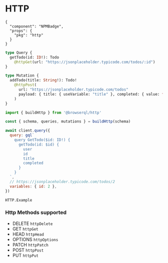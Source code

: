 # HTTP

```component
{
  "component": "NPMBadge",
  "props": {
    "pkg": "http"
  }
}
```

```graphql
type Query {
  getTodo(id: ID!): Todo
    @httpGet(url: "https://jsonplaceholder.typicode.com/todos/:id")
}

type Mutation {
  addTodo(title: String!): Todo!
    @httpPost(
      url: "https://jsonplaceholder.typicode.com/todos"
      payload: { title: { useVariable: "title" }, completed: { value: false } }
    )
}
```

```javascript
import { buildHttp } from '@browserql/http'

const { schema, queries, mutations } = buildHttp(schema)

await client.query({
  query: gql`
    query GetTodo($id: ID!) {
      getTodo(id: $id) {
        user
        id
        title
        completed
      }
    }
  `,
  // https://jsonplaceholder.typicode.com/todos/2
  variables: { id: 2 },
})
```

```snapshot
HTTP.Example
```

### Http Methods supported

- DELETE `httpDelete`
- GET `httpGet`
- HEAD `httpHead`
- OPTIONS `httpOptions`
- PATCH `httpPatch`
- POST `httpPost`
- PUT `httpPut`
